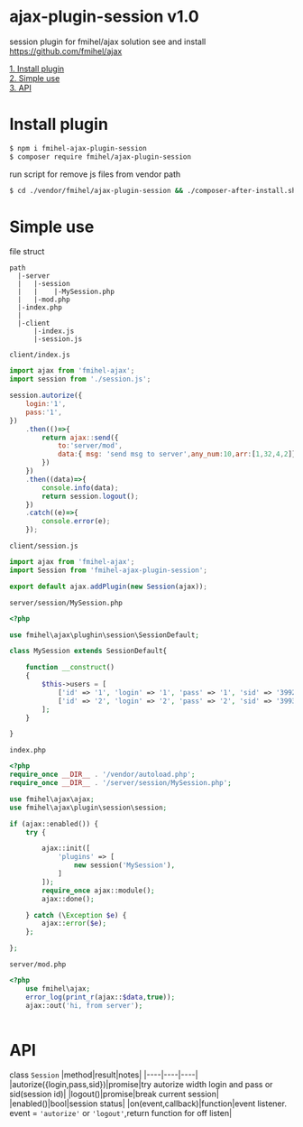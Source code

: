 # ajax-plugin-session v1.0
session plugin for fmihel/ajax solution
see and install https://github.com/fmihel/ajax

[1. Install plugin](#install)<br/>
[2. Simple use](#simpleuse)<br/>
[3. API](#api)<br/>

# <a name="install">Install plugin</a>

```bash
$ npm i fmihel-ajax-plugin-session
$ composer require fmihel/ajax-plugin-session 
```
run script for remove js files from vendor path 
```bash
$ cd ./vendor/fmihel/ajax-plugin-session && ./composer-after-install.sh && cd ../../../

```


# <a name="simpleuse">Simple use</a>
file struct
```
path
  |-server
  |   |-session
  |   |    |-MySession.php
  |   |-mod.php
  |-index.php
  |
  |-client
      |-index.js
      |-session.js
```

```client/index.js```
```js 
import ajax from 'fmihel-ajax';
import session from './session.js';

session.autorize({ 
    login:'1',
    pass:'1',
})
    .then(()=>{
        return ajax::send({
            to:'server/mod',
            data:{ msg: 'send msg to server',any_num:10,arr:[1,32,4,2]},
        })
    })
    .then((data)=>{
        console.info(data);
        return session.logout();
    })
    .catch((e)=>{
        console.error(e);
    });

```

```client/session.js```
```js 
import ajax from 'fmihel-ajax';
import Session from 'fmihel-ajax-plugin-session';

export default ajax.addPlugin(new Session(ajax));

```

```server/session/MySession.php```
```php
<?php

use fmihel\ajax\plughin\session\SessionDefault;

class MySession extends SessionDefault{

    function __construct()
    {
        $this->users = [
            ['id' => '1', 'login' => '1', 'pass' => '1', 'sid' => '3992', 'rights' => ['admin']],
            ['id' => '2', 'login' => '2', 'pass' => '2', 'sid' => '3993', 'rights' => ['manager']],
        ];
    }

}
```


```index.php```
```php
<?php
require_once __DIR__ . '/vendor/autoload.php';
require_once __DIR__ . '/server/session/MySession.php';

use fmihel\ajax\ajax;
use fmihel\ajax\plugin\session\session;

if (ajax::enabled()) {
    try {

        ajax::init([
            'plugins' => [
                new session('MySession'),
            ]
        ]);
        require_once ajax::module();
        ajax::done();

    } catch (\Exception $e) {
        ajax::error($e);
    };

};

```

```server/mod.php``` 
```php
<?php
    use fmihel\ajax;
    error_log(print_r(ajax::$data,true));
    ajax::out('hi, from server');
    
```

# <a name="api">API</a>

class ```Session```
|method|result|notes|
|----|----|----|
|autorize({login,pass,sid})|promise|try autorize width login and pass or sid(session id)|
|logout()|promise|break current session|
|enabled()|bool|session status|
|on(event,callback)|function|event listener. event = ``'autorize'`` or ``'logout'``,return function for off listen|




